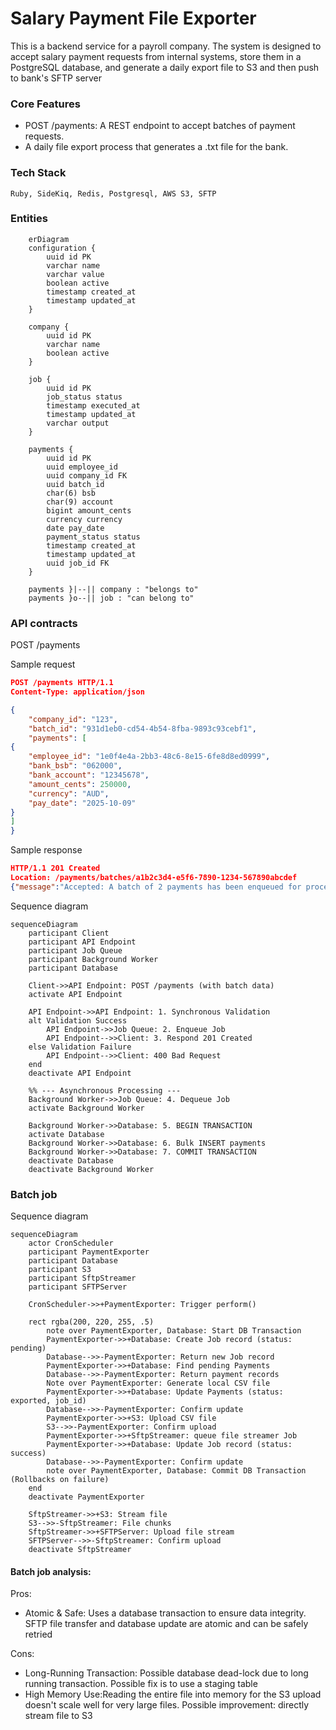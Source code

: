 # **Salary Payment File Exporter**

This is a backend service for a payroll company. The system is designed to accept salary payment requests from internal systems, store them in a PostgreSQL database, and generate a daily export file to S3 and then push to bank's SFTP server

### **Core Features**

*    POST /payments: A REST endpoint to accept batches of payment requests.
*    A daily file export process that generates a .txt file for the bank.

### **Tech Stack**

    Ruby, SideKiq, Redis, Postgresql, AWS S3, SFTP

### **Entities**
```mermaid
    erDiagram
    configuration {
        uuid id PK
        varchar name
        varchar value
        boolean active
        timestamp created_at
        timestamp updated_at
    }

    company {
        uuid id PK
        varchar name
        boolean active
    }

    job {
        uuid id PK
        job_status status
        timestamp executed_at
        timestamp updated_at
        varchar output
    }

    payments {
        uuid id PK
        uuid employee_id
        uuid company_id FK
        uuid batch_id
        char(6) bsb
        char(9) account
        bigint amount_cents
        currency currency
        date pay_date
        payment_status status
        timestamp created_at
        timestamp updated_at
        uuid job_id FK
    }

    payments }|--|| company : "belongs to"
    payments }o--|| job : "can belong to"

```
### **API contracts**
POST /payments

Sample request
```json
POST /payments HTTP/1.1
Content-Type: application/json

{
    "company_id": "123",
    "batch_id": "931d1eb0-cd54-4b54-8fba-9893c93cebf1",
    "payments": [
{
    "employee_id": "1e0f4e4a-2bb3-48c6-8e15-6fe8d8ed0999",
    "bank_bsb": "062000",
    "bank_account": "12345678",
    "amount_cents": 250000,
    "currency": "AUD",
    "pay_date": "2025-10-09"
}
]
}
```
Sample response
```json
HTTP/1.1 201 Created
Location: /payments/batches/a1b2c3d4-e5f6-7890-1234-567890abcdef
{"message":"Accepted: A batch of 2 payments has been enqueued for processing."}
```

Sequence diagram
```mermaid
sequenceDiagram
    participant Client
    participant API Endpoint
    participant Job Queue
    participant Background Worker
    participant Database

    Client->>API Endpoint: POST /payments (with batch data)
    activate API Endpoint

    API Endpoint->>API Endpoint: 1. Synchronous Validation
    alt Validation Success
        API Endpoint->>Job Queue: 2. Enqueue Job
        API Endpoint-->>Client: 3. Respond 201 Created
    else Validation Failure
        API Endpoint-->>Client: 400 Bad Request
    end
    deactivate API Endpoint

    %% --- Asynchronous Processing ---
    Background Worker->>Job Queue: 4. Dequeue Job
    activate Background Worker

    Background Worker->>Database: 5. BEGIN TRANSACTION
    activate Database
    Background Worker->>Database: 6. Bulk INSERT payments
    Background Worker->>Database: 7. COMMIT TRANSACTION
    deactivate Database
    deactivate Background Worker
```
### Batch job

Sequence diagram
```mermaid
sequenceDiagram
    actor CronScheduler
    participant PaymentExporter
    participant Database
    participant S3
    participant SftpStreamer
    participant SFTPServer

    CronScheduler->>+PaymentExporter: Trigger perform()

    rect rgba(200, 220, 255, .5)
        note over PaymentExporter, Database: Start DB Transaction
        PaymentExporter->>+Database: Create Job record (status: pending)
        Database-->>-PaymentExporter: Return new Job record
        PaymentExporter->>+Database: Find pending Payments
        Database-->>-PaymentExporter: Return payment records
        Note over PaymentExporter: Generate local CSV file
        PaymentExporter->>+Database: Update Payments (status: exported, job_id)
        Database-->>-PaymentExporter: Confirm update
        PaymentExporter->>+S3: Upload CSV file
        S3-->>-PaymentExporter: Confirm upload
        PaymentExporter->>+SftpStreamer: queue file streamer Job
        PaymentExporter->>+Database: Update Job record (status: success)
        Database-->>-PaymentExporter: Confirm update
        note over PaymentExporter, Database: Commit DB Transaction (Rollbacks on failure)
    end
    deactivate PaymentExporter

    SftpStreamer->>+S3: Stream file
    S3-->>-SftpStreamer: File chunks
    SftpStreamer->>+SFTPServer: Upload file stream
    SFTPServer-->>-SftpStreamer: Confirm upload
    deactivate SftpStreamer
```
#### Batch job analysis:

Pros:
*   Atomic & Safe: Uses a database transaction to ensure data integrity. SFTP file transfer and database update are atomic and can be safely retried

Cons:
*    Long-Running Transaction: Possible database dead-lock due to long running transaction. Possible fix is to use a staging table
*    High Memory Use:Reading the entire file into memory for the S3 upload doesn't scale well for very large files. Possible improvement: directly stream file to S3
